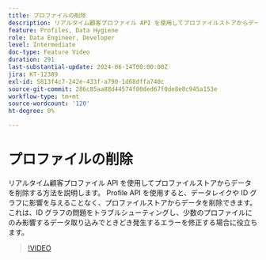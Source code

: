 ```yaml
---
title: プロファイルの削除
description: リアルタイム顧客プロファイル API を使用してプロファイルストアからデータを削除する方法を説明します。 Profile API を使用すると、データレイクや ID グラフに影響を与えることなく、プロファイルストアからデータを削除できます。 これは、ID グラフの問題をトラブルシューティングし、少数のプロファイルにのみ影響するデータ取り込みでときどき発生するエラーを修正する場合に役立ちます。
feature: Profiles, Data Hygiene
role: Data Engineer, Developer
level: Intermediate
doc-type: Feature Video
duration: 291
last-substantial-update: 2024-06-14T00:00:00Z
jira: KT-12389
exl-id: 5813f4c7-242e-433f-a790-1d68dffa740c
source-git-commit: 286c85aa88d44574f00ded67f0de8e0c945a153e
workflow-type: tm+mt
source-wordcount: '120'
ht-degree: 0%

---
```


# プロファイルの削除

リアルタイム顧客プロファイル API を使用してプロファイルストアからデータを削除する方法を説明します。 Profile API を使用すると、データレイクや ID グラフに影響を与えることなく、プロファイルストアからデータを削除できます。 これは、ID グラフの問題をトラブルシューティングし、少数のプロファイルにのみ影響するデータ取り込みでときどき発生するエラーを修正する場合に役立ちます。

>[!VIDEO](https://video.tv.adobe.com/v/3429807/?learn=on&enablevpops)
